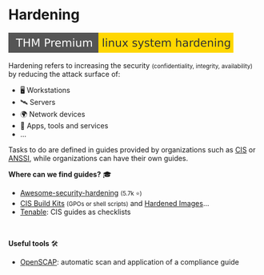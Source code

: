 # Hardening

[![linuxsystemhardening](../../_badges/thmp/linuxsystemhardening.svg)](https://tryhackme.com/room/linuxsystemhardening)

<div class="row row-cols-lg-2"><div>

Hardening refers to increasing the security <small>(confidentiality, integrity, availability)</small> by reducing the attack surface of:

* 🖥️ Workstations
* 🛰️ Servers
* 🌍 Network devices
* 📂 Apps, tools and services
* ...

Tasks to do are defined in guides provided by organizations such as [CIS](https://www.cisecurity.org/cis-benchmarks) or [ANSSI](https://www.ssi.gouv.fr/uploads/2019/03/linux_configuration-en-v1.2.pdf), while organizations can have their own guides.
</div><div>

**Where can we find guides?** 🎓

* [Awesome-security-hardening](https://github.com/decalage2/awesome-security-hardening) <small>(5.7k ⭐)</small> 
* [CIS Build Kits](https://learn.cisecurity.org/build-kits) <small>(GPOs or shell scripts)</small> and [Hardened Images](https://www.cisecurity.org/cis-hardened-images)... 
* [Tenable](https://www.tenable.com/audits): CIS guides as checklists

<br>

**Useful tools** 🛠️

* [OpenSCAP](/cybersecurity/blue-team/tools/hardening/openscap/index.md): automatic scan and application of a compliance guide 
</div></div>